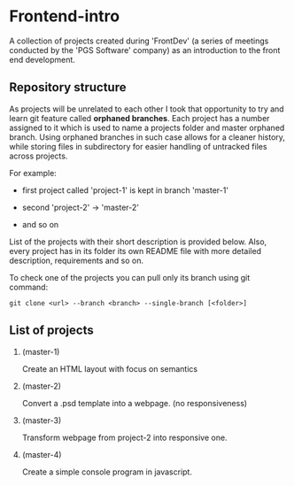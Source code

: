 # Frontend-intro

A collection of projects created during 'FrontDev' (a series of meetings conducted by the 'PGS Software' company) as an introduction to the front end development.

## Repository structure

As projects will be unrelated to each other I took that opportunity to try and learn git feature called **orphaned branches**. Each project has a number assigned to it which is used to name a projects folder and master orphaned branch. Using orphaned branches in such case allows for a cleaner history, while storing files in subdirectory for easier handling of untracked files across projects.

For example:

* first project called 'project-1' is kept in branch 'master-1'

* second 'project-2' -> 'master-2'

* and so on

List of the projects with their short description is provided below. Also, every project has in its folder its own README file with more detailed description, requirements and so on.

To check one of the projects you can pull only its branch using git command:

```
git clone <url> --branch <branch> --single-branch [<folder>]
```

## List of projects

1. (master-1) 

   Create an HTML layout with focus on semantics

2. (master-2)

   Convert a .psd template into a webpage. (no responsiveness)

3. (master-3)

   Transform webpage from project-2 into responsive one.

4. (master-4)

   Create a simple console program in javascript.